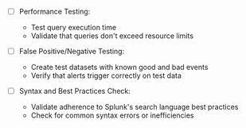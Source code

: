 - [ ] Performance Testing:
  - Test query execution time
  - Validate that queries don't exceed resource limits

- [ ] False Positive/Negative Testing:
  - Create test datasets with known good and bad events
  - Verify that alerts trigger correctly on test data

- [ ] Syntax and Best Practices Check:
  - Validate adherence to Splunk's search language best practices
  - Check for common syntax errors or inefficiencies